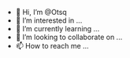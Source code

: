 - 👋 Hi, I’m @Otsq
- 👀 I’m interested in ...
- 🌱 I’m currently learning ...
- 💞️ I’m looking to collaborate on ...
- 📫 How to reach me ...

<!---
Otsq/Otsq is a ✨ special ✨ repository because its `README.md` (this file) appears on your GitHub profile.
You can click the Preview link to take a look at your changes.
--->
